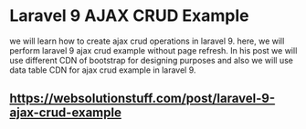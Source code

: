 # Laravel 9 AJAX CRUD Example

we will learn how to create ajax crud operations in laravel 9. here, we will perform laravel 9 ajax crud example without page refresh. In his post we will use different CDN of bootstrap for designing purposes and also we will use data table CDN for ajax crud example in laravel 9.

## https://websolutionstuff.com/post/laravel-9-ajax-crud-example
